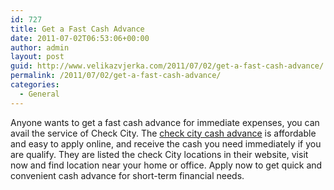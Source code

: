 ```yaml
---
id: 727
title: Get a Fast Cash Advance
date: 2011-07-02T06:53:06+00:00
author: admin
layout: post
guid: http://www.velikazvjerka.com/2011/07/02/get-a-fast-cash-advance/
permalink: /2011/07/02/get-a-fast-cash-advance/
categories:
  - General
---
```

Anyone wants to get a fast cash advance for immediate expenses, you can avail the service of Check City. The [check city cash advance](http://www.checkcity.com/cash-advances.aspx) is affordable and easy to apply online, and receive the cash you need immediately if you are qualify. They are listed the check City locations in their website, visit now and find location near your home or office. Apply now to get quick and convenient cash advance for short-term financial needs.